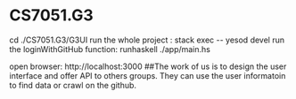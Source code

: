 # CS7051.G3

cd ./CS7051.G3/G3UI
run the whole project : stack exec -- yesod devel
run the loginWithGitHub function: runhaskell ./app/main.hs

open browser: http://localhost:3000
##The work of us is to design the user interface and offer API to others groups. They can use the user informatoin to find data or crawl on the github.
